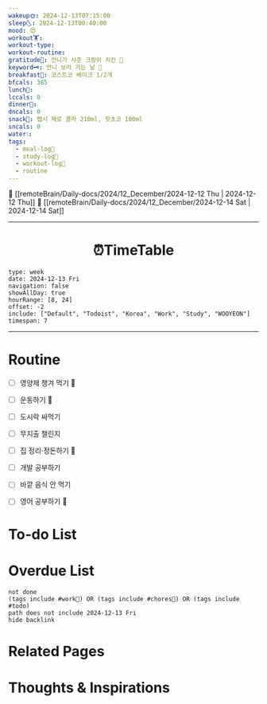 ```yaml
---
wakeup🌞: 2024-12-13T07:15:00
sleep🌜: 2024-12-13T00:40:00
mood: 😍
workout🏋️: 
workout-type: 
workout-routine: 
gratitude🙏: 언니가 사준 크랑이 치킨 🐯
keyword🗝️: 언니 보러 가는 날 🚎
breakfast🍳: 코스트코 베이크 1/2개
bfcals: 385
lunch🍚: 
lccals: 0
dinner🥗: 
dncals: 0
snack🍬: 펩시 제로 콜라 210ml, 핫초코 100ml
sncals: 0
water💧: 
tags:
  - meal-log📝
  - study-log📓
  - workout-log💪
  - routine
---
```


🔺 [[remoteBrain/Daily-docs/2024/12_December/2024-12-12 Thu | 2024-12-12 Thu]]
🔻 [[remoteBrain/Daily-docs/2024/12_December/2024-12-14 Sat | 2024-12-14 Sat]]
___
<h1> <center>⏰TimeTable </center> </h1>

```gEvent
type: week
date: 2024-12-13 Fri
navigation: false
showAllDay: true
hourRange: [8, 24]
offset: -2
include: ["Default", "Todoist", "Korea", "Work", "Study", "WOOYEON"]
timespan: 7
```

--- 


# Routine 

- [ ] 영양제 챙겨 먹기 🔼 
- [ ] 운동하기 🔼 
- [ ] 도시락 싸먹기 
- [ ] 무지출 챌린지 
- [ ] 집 정리·정돈하기 🔼
- [ ] 개발 공부하기
- [ ] 바깥 음식 안 먹기 
- [ ] 영어 공부하기 🔼 


# To-do List


# Overdue List
```tasks
not done
(tags include #work💼) OR (tags include #chores🧺) OR (tags include #todo)
path does not include 2024-12-13 Fri
hide backlink
```

# Related Pages



# Thoughts & Inspirations

